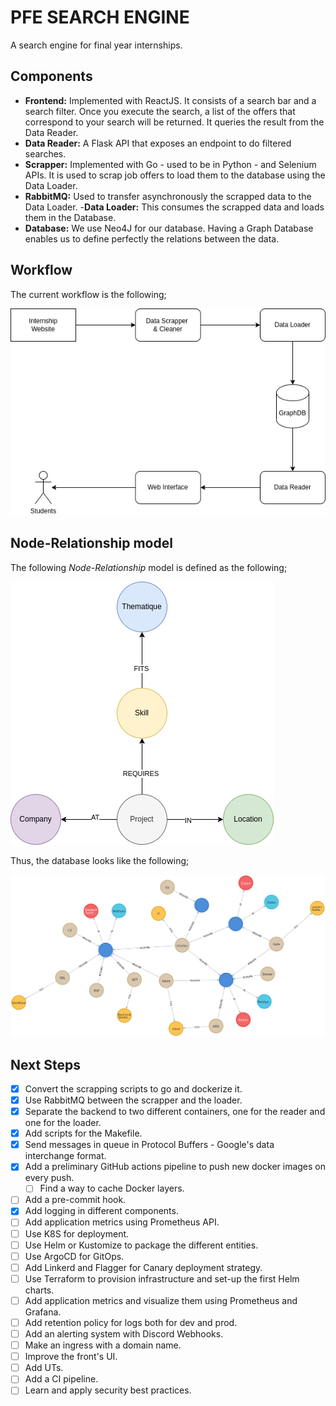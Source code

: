 # PFE SEARCH ENGINE

A search engine for final year internships.

## Components

- __Frontend:__ Implemented with ReactJS. It consists of a search bar and a search filter. Once you execute the search, a list of the offers that correspond to your search will be returned. It queries the result from the Data Reader.
- __Data Reader:__ A Flask API that exposes an endpoint to do filtered searches.
- __Scrapper:__ Implemented with Go - used to be in Python - and Selenium APIs. It is used to scrap job offers to load them to the database using the Data Loader.
- __RabbitMQ:__ Used to transfer asynchronously the scrapped data to the Data Loader.
-__Data Loader:__ This consumes the scrapped data and loads them in the Database.
- __Database:__ We use Neo4J for our database. Having a Graph Database enables us to define perfectly the relations between the data.

## Workflow

The current workflow is the following;

![workflow](assets/whatwehavenow_archi.png)

## Node-Relationship model

The following _Node-Relationship_ model is defined as the following;

![node-rel-model](assets/NodeDiagram.png)

Thus, the database looks like the following;

![graph](assets/graph.png)

## Next Steps

- [x] Convert the scrapping scripts to go and dockerize it.
- [x] Use RabbitMQ between the scrapper and the loader.
- [x] Separate the backend to two different containers, one for the reader and one for the loader.
- [x] Add scripts for the Makefile.
- [x] Send messages in queue in Protocol Buffers - Google's data interchange format.
- [x] Add a preliminary GitHub actions pipeline to push new docker images on every push.
  - [ ] Find a way to cache Docker layers.
- [ ] Add a pre-commit hook.
- [x] Add logging in different components.
- [ ] Add application metrics using Prometheus API.
- [ ] Use K8S for deployment.
- [ ] Use Helm or Kustomize to package the different entities.
- [ ] Use ArgoCD for GitOps.
- [ ] Add Linkerd and Flagger for Canary deployment strategy.
- [ ] Use Terraform to provision infrastructure and set-up the first Helm charts.
- [ ] Add application metrics and visualize them using Prometheus and Grafana.
- [ ] Add retention policy for logs both for dev and prod.
- [ ] Add an alerting system with Discord Webhooks.
- [ ] Make an ingress with a domain name.
- [ ] Improve the front's UI.
- [ ] Add UTs.
- [ ] Add a CI pipeline.
- [ ] Learn and apply security best practices.
